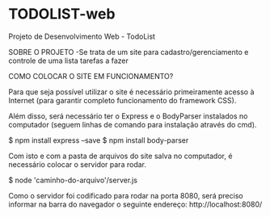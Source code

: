 # TODOLIST-web
Projeto de Desenvolvimento Web - TodoList

SOBRE O PROJETO
-Se trata de um site para cadastro/gerenciamento e controle de uma lista tarefas a fazer


COMO COLOCAR O SITE EM FUNCIONAMENTO?

Para que seja possível utilizar o site é necessário primeiramente acesso à Internet (para 
garantir completo funcionamento do framework CSS). 

Além disso, será necessário ter o Express e o BodyParser instalados no computador
(seguem linhas de comando para instalação através do cmd).

$ npm install express –save
$ npm install body-parser

Com isto e com a pasta de arquivos do site salva no computador, é necessário colocar o 
servidor para rodar.

$ node 'caminho-do-arquivo'/server.js

Como o servidor foi codificado para rodar na porta 8080, será preciso informar na barra do 
navegador o seguinte endereço: http://localhost:8080/
